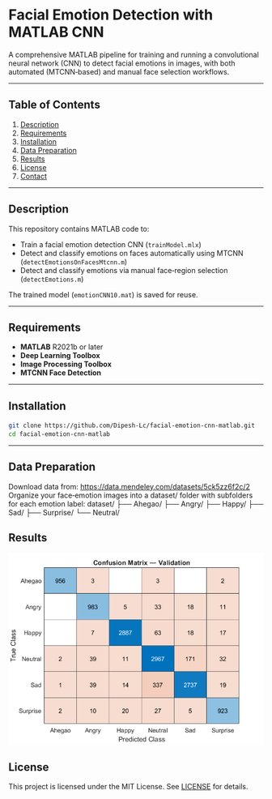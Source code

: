 # Facial Emotion Detection with MATLAB CNN

A comprehensive MATLAB pipeline for training and running a convolutional neural network (CNN) to detect facial emotions in images, with both automated (MTCNN‐based) and manual face selection workflows.

---

## Table of Contents

1. [Description](#description)  
2. [Requirements](#requirements)  
3. [Installation](#installation)  
4. [Data Preparation](#data-preparation)
5. [Results](#results)
6. [License](#license)  
9. [Contact](#contact)
---

## Description

This repository contains MATLAB code to:

- Train a facial emotion detection CNN (`trainModel.mlx`)  
- Detect and classify emotions on faces automatically using MTCNN (`detectEmotionsOnFacesMtcnn.m`)  
- Detect and classify emotions via manual face‐region selection (`detectEmotions.m`)

The trained model (`emotionCNN10.mat`) is saved for reuse.

---

## Requirements

- **MATLAB** R2021b or later  
- **Deep Learning Toolbox**  
- **Image Processing Toolbox**  
- **MTCNN Face Detection**   

---

## Installation

```bash
git clone https://github.com/Dipesh-Lc/facial-emotion-cnn-matlab.git
cd facial-emotion-cnn-matlab
```
---

## Data Preparation
Download data from: https://data.mendeley.com/datasets/5ck5zz6f2c/2
Organize your face‐emotion images into a dataset/ folder with subfolders for each emotion label:
dataset/
├── Ahegao/
├── Angry/
├── Happy/
├── Sad/
├── Surprise/
└── Neutral/

## Results
![Accuracy of the model](Confusion_Matrix.png)

## License
This project is licensed under the MIT License. See [LICENSE](LICENSE) for details.
